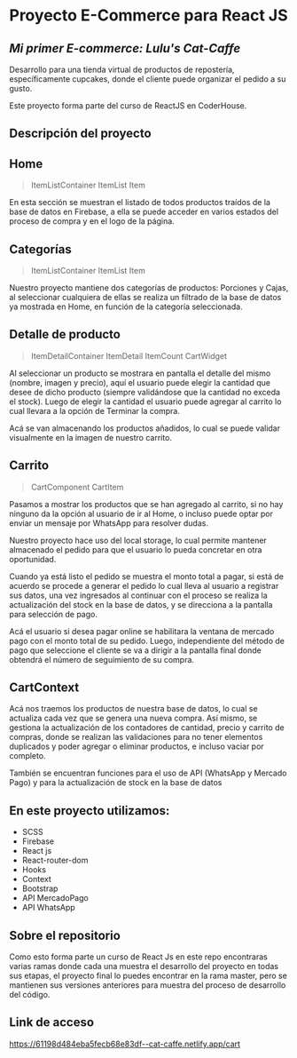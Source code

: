 # Proyecto E-Commerce para React JS
## _Mi primer E-commerce: Lulu's Cat-Caffe_

Desarrollo para una tienda virtual de productos de repostería, específicamente cupcakes, donde el cliente puede organizar el pedido a su gusto. 

Este proyecto forma parte del curso de ReactJS en CoderHouse.


## Descripción del proyecto

## Home
>ItemListContainer
>ItemList
>Item

En esta sección se muestran el listado de todos productos traídos de la base de datos en Firebase, a ella se puede acceder en varios estados del proceso de compra y en el logo de la página. 

## Categorías
>ItemListContainer 
>ItemList
>Item

Nuestro proyecto mantiene dos categorías de productos: Porciones y Cajas, al seleccionar cualquiera de ellas se realiza un filtrado de la base de datos ya mostrada en Home, en función de la categoría seleccionada.

## Detalle de producto
>ItemDetailContainer
>ItemDetail
>ItemCount
>CartWidget

Al seleccionar un producto se mostrara en pantalla el detalle del mismo (nombre, imagen y precio), aquí el usuario puede elegir la cantidad que desee de dicho producto (siempre validándose que la cantidad no exceda el stock). Luego de elegir la cantidad el usuario puede agregar al carrito lo cual llevara a la opción de Terminar la compra. 

Acá se van almacenando los productos añadidos, lo cual se puede validar visualmente en la imagen de nuestro carrito. 

## Carrito
>CartComponent
>CartItem

Pasamos a mostrar los productos que se han agregado al carrito, si no hay ninguno da la opción al usuario de ir al Home, o incluso puede optar por enviar un mensaje por WhatsApp para resolver dudas.

Nuestro proyecto hace uso del local storage, lo cual permite mantener almacenado el pedido para que el usuario lo pueda concretar en otra oportunidad.

Cuando ya está listo el pedido se muestra el monto total a pagar, si está de acuerdo se procede a generar el pedido lo cual lleva al usuario a registrar sus datos, una vez ingresados al continuar con el proceso se realiza la actualización del stock en la base de datos, y se direcciona a la pantalla para selección de pago.

Acá el usuario si desea pagar online se habilitara la ventana de mercado pago con el monto total de su pedido. Luego, independiente del método de pago que seleccione el cliente se va a dirigir a la pantalla final donde obtendrá el número de seguimiento de su compra. 

## CartContext
Acá nos traemos los productos de nuestra base de datos, lo cual se actualiza cada vez que se genera una nueva compra. Así mismo, se gestiona la actualización de los contadores de cantidad, precio y carrito de compras, donde se realizan las validaciones para no tener elementos duplicados y poder agregar o eliminar productos, e incluso vaciar por completo. 

También se encuentran funciones para el uso de API (WhatsApp y Mercado Pago) y para la actualización de stock en la base de datos

## En este proyecto utilizamos:

- SCSS
- Firebase
- React js
- React-router-dom
- Hooks
- Context
- Bootstrap
- API MercadoPago
- API WhatsApp

## Sobre el repositorio
Como esto forma parte un curso de React Js en este repo encontraras varias ramas donde cada una muestra el desarrollo del proyecto en todas sus etapas, el proyecto final lo puedes encontrar en la rama master, pero se mantienen sus versiones anteriores para muestra del proceso de desarrollo del código.

## Link de acceso 
https://61198d484eba5fecb68e83df--cat-caffe.netlify.app/cart
